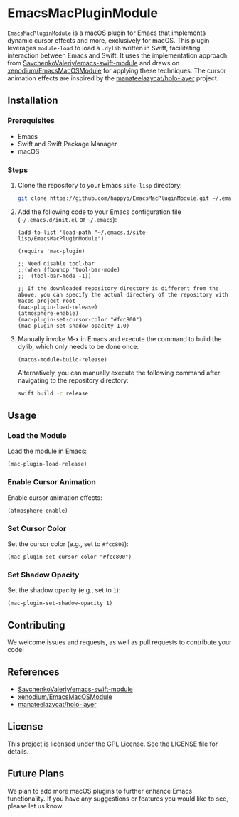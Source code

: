 # EmacsMacPluginModule

`EmacsMacPluginModule` is a macOS plugin for Emacs that implements dynamic cursor effects and more, exclusively for macOS. This plugin leverages `module-load` to load a `.dylib` written in Swift, facilitating interaction between Emacs and Swift. It uses the implementation approach from [SavchenkoValeriy/emacs-swift-module](https://github.com/SavchenkoValeriy/emacs-swift-module) and draws on [xenodium/EmacsMacOSModule](https://github.com/xenodium/EmacsMacOSModule) for applying these techniques. The cursor animation effects are inspired by the [manateelazycat/holo-layer](https://github.com/manateelazycat/holo-layer.git) project.

## Installation

### Prerequisites

- Emacs
- Swift and Swift Package Manager
- macOS

### Steps

1. Clone the repository to your Emacs `site-lisp` directory:

   ```sh
   git clone https://github.com/happyo/EmacsMacPluginModule.git ~/.emacs.d/site-lisp/EmacsMacPluginModule
   ```

2. Add the following code to your Emacs configuration file (`~/.emacs.d/init.el` or `~/.emacs`):

   ```elisp
   (add-to-list 'load-path "~/.emacs.d/site-lisp/EmacsMacPluginModule")

   (require 'mac-plugin)
   
   ;; Need disable tool-bar
   ;;(when (fboundp 'tool-bar-mode)
   ;;  (tool-bar-mode -1))
   
   ;; If the downloaded repository directory is different from the above, you can specify the actual directory of the repository with macos-project-root
   (mac-plugin-load-release)
   (atmosphere-enable)
   (mac-plugin-set-cursor-color "#fcc800")
   (mac-plugin-set-shadow-opacity 1.0)
   ```

3. Manually invoke M-x in Emacs and execute the command to build the dylib, which only needs to be done once:

   ```elisp
   (macos-module-build-release)
   ```

   Alternatively, you can manually execute the following command after navigating to the repository directory:

   ```sh
   swift build -c release
   ```

## Usage

### Load the Module

Load the module in Emacs:

```elisp
(mac-plugin-load-release)
```

### Enable Cursor Animation

Enable cursor animation effects:

```elisp
(atmosphere-enable)
```

### Set Cursor Color

Set the cursor color (e.g., set to `#fcc800`):

```elisp
(mac-plugin-set-cursor-color "#fcc800")
```

### Set Shadow Opacity

Set the shadow opacity (e.g., set to `1`):

```elisp
(mac-plugin-set-shadow-opacity 1)
```

## Contributing

We welcome issues and requests, as well as pull requests to contribute your code!

## References

- [SavchenkoValeriy/emacs-swift-module](https://github.com/SavchenkoValeriy/emacs-swift-module)
- [xenodium/EmacsMacOSModule](https://github.com/xenodium/EmacsMacOSModule)
- [manateelazycat/holo-layer](https://github.com/manateelazycat/holo-layer.git)

## License

This project is licensed under the GPL License. See the LICENSE file for details.

## Future Plans

We plan to add more macOS plugins to further enhance Emacs functionality. If you have any suggestions or features you would like to see, please let us know.

